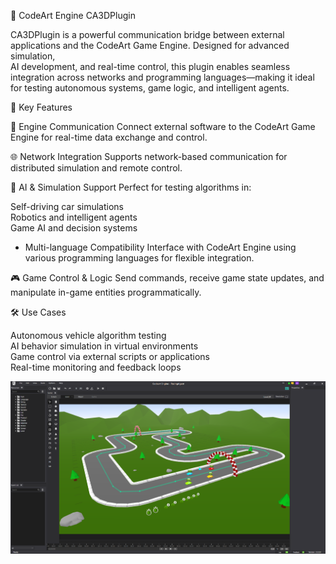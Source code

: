 🧠 CodeArt Engine CA3DPlugin

CA3DPlugin is a powerful communication bridge between external applications and the CodeArt Game Engine. Designed for advanced simulation,  
AI development, and real-time control, this plugin enables seamless integration across networks and programming languages—making it ideal for testing autonomous systems, game logic, and intelligent agents.

🚀 Key Features

🔗 Engine Communication Connect external software to the CodeArt Game Engine for real-time data exchange and control.

🌐 Network Integration Supports network-based communication for distributed simulation and remote control.

🧠 AI & Simulation Support Perfect for testing algorithms in:

Self-driving car simulations  
Robotics and intelligent agents  
Game AI and decision systems

- Multi-language Compatibility Interface with CodeArt Engine using various programming languages for flexible integration.

🎮 Game Control & Logic Send commands, receive game state updates, and manipulate in-game entities programmatically.

🛠️ Use Cases  

Autonomous vehicle algorithm testing  
AI behavior simulation in virtual environments  
Game control via external scripts or applications  
Real-time monitoring and feedback loops  

![Screenshot](CA3DPlugin.png)

